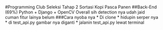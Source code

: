 #Programming Club Seleksi Tahap 2
Sortasi Kopi Pasca Panen
##Back-End (69%)
        Python + Django + OpenCV
Overall sih detection nya udah jaid cuman fitur lainya belum
###Cara nyoba nya
    * Di clone
    * hidupin serper nya
    * di test_api.py gambar nya diganti
    * jalanin test_api.py lewat terminal